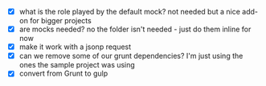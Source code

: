 - [x] what is the role played by the default mock? not needed but a nice add-on for bigger projects
- [x] are mocks needed? no the folder isn't needed - just do them inline for now
- [x] make it work with a jsonp request
- [x] can we remove some of our grunt dependencies? I'm just using the ones the sample project was using
- [x] convert from Grunt to gulp
